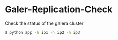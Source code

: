 # Galer-Replication-Check

Check the status of the galera cluster

```sh
$ python app -h ip1 -h ip2 -h ip3
```


